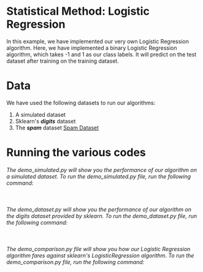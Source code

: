 # Statistical Method: Logistic Regression
In this example, we have implemented our very own Logistic Regression algorithm. Here, we have implemented a binary Logistic Regression algorithm, which takes -1 and 1 as our class labels. It will predict on the test dataset after training on the training dataset.

# Data
We have used the following datasets to run our algorithms:
1) A simulated dataset
2) Sklearn's **_digits_** dataset
3) The **_spam_** dataset [Spam Dataset](https://web.stanford.edu/~hastie/ElemStatLearn/datasets/spam.data)

# Running the various codes

###### The demo_simulated.py will show you the performance of our algorithm on a simulated dataset. To run the demo_simulated.py file, run the following command:

```python demo_simulated.py
```

###### The demo_dataset.py will show you the performance of our algorithm on the digits dataset provided by sklearn. To run the demo_dataset.py file, run the following command:

```python demo_dataset.py
```

###### The demo_comparison.py file will show you how our Logistic Regression algorithm fares against sklearn's LogisticRegression algorithm. To run the demo_comparison.py file, run the following command:

```python demo_comparison.py
```


